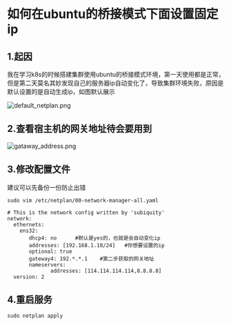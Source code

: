# 如何在ubuntu的桥接模式下面设置固定ip

## 1.起因

我在学习k8s的时候搭建集群使用ubuntu的桥接模式环境，第一天使用都是正常，但是第二天莫名其妙发现自己的服务器ip自动变化了，导致集群环境失败，原因是默认设置的是自动生成ip，如图默认展示



![default_netplan.png]( https://github.com/yn197/k8s-study/blob/c469883b888349e2234101f8eca42d410a5ee95d/pic/default_netplan.png )

## 2.查看宿主机的网关地址待会要用到

![gataway_address.png]( https://github.com/yn197/k8s-study/blob/c469883b888349e2234101f8eca42d410a5ee95d/pic/gataway_address.png )



## 3.修改配置文件

建议可以先备份一份防止出错

```
sudo vim /etc/netplan/00-network-manager-all.yaml
```

```
# This is the network config written by 'subiquity'
network:
  ethernets:
    ens32:
       dhcp4: no      #默认是yes的，也就是会自动变化ip
       addresses: [192.168.1.10/24]   #你想要设置的ip
       optional: true
       gateway4: 192.*.*.1    #第二步获取的网关地址
       nameservers:
              addresses: [114.114.114.114,8.8.8.8]
  version: 2
```

## 4.重启服务

```
sudo netplan apply
```



